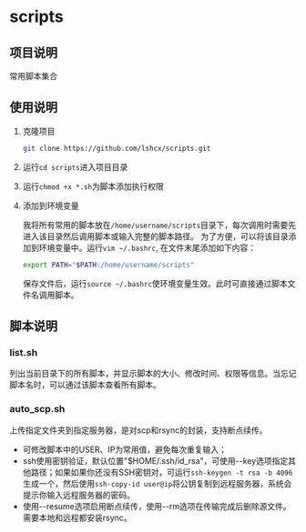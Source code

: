 # scripts

## 项目说明
常用脚本集合

## 使用说明

1. 克隆项目
    ```bash
    git clone https://github.com/lshcx/scripts.git
    ```
2. 运行`cd scripts`进入项目目录

3. 运行`chmod +x *.sh`为脚本添加执行权限

4. 添加到环境变量

    我将所有常用的脚本放在`/home/username/scripts`目录下，每次调用时需要先进入该目录然后调用脚本或输入完整的脚本路径。
    为了方便，可以将该目录添加到环境变量中。运行`vim ~/.bashrc`, 在文件末尾添加如下内容：
    ```bash
    export PATH="$PATH:/home/username/scripts"
    ```
    保存文件后，运行`source ~/.bashrc`使环境变量生效。此时可直接通过脚本文件名调用脚本。

## 脚本说明

### list.sh
列出当前目录下的所有脚本，并显示脚本的大小、修改时间、权限等信息。当忘记脚本名时，可以通过该脚本查看所有脚本。

### auto_scp.sh
上传指定文件夹到指定服务器，是对scp和rsync的封装，支持断点续传。
- 可修改脚本中的USER、IP为常用值，避免每次重复输入；
- ssh使用密钥验证，默认位置"$HOME/.ssh/id_rsa"，可使用--key选项指定其他路径；如果如果你还没有SSH密钥对，可运行`ssh-keygen -t rsa -b 4096`生成一个，然后使用`ssh-copy-id user@ip`将公钥复制到远程服务器，系统会提示你输入远程服务器的密码。
- 使用--resume选项启用断点续传，使用--rm选项在传输完成后删除源文件。 需要本地和远程都安装rsync。


